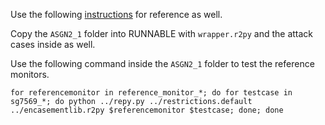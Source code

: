 Use the following [instructions](https://github.com/SeattleTestbed/docs/blob/master/EducationalAssignments/DefaultPartTwo.md#how-to-run-your-tests-on-many-reference-monitors) for reference as well.

Copy the `ASGN2_1` folder into RUNNABLE with `wrapper.r2py` and the attack cases inside as well. 

Use the following command inside the `ASGN2_1` folder to test the reference monitors.

```
for referencemonitor in reference_monitor_*; do for testcase in sg7569_*; do python ../repy.py ../restrictions.default ../encasementlib.r2py $referencemonitor $testcase; done; done
```

